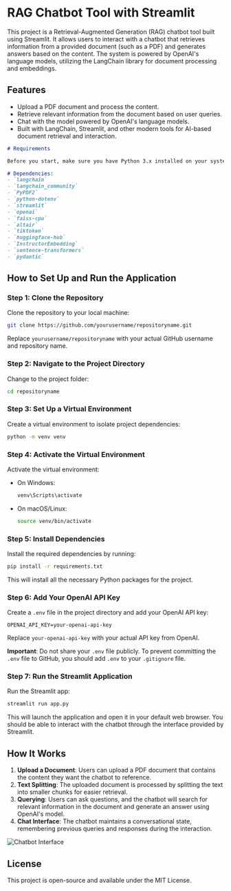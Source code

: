 # RAG Chatbot Tool with Streamlit

This project is a Retrieval-Augmented Generation (RAG) chatbot tool built using Streamlit. It allows users to interact with a chatbot that retrieves information from a provided document (such as a PDF) and generates answers based on the content. The system is powered by OpenAI's language models, utilizing the LangChain library for document processing and embeddings.

## Features

- Upload a PDF document and process the content.
- Retrieve relevant information from the document based on user queries.
- Chat with the model powered by OpenAI's language models.
- Built with LangChain, Streamlit, and other modern tools for AI-based document retrieval and interaction.
```markdown
# Requirements

Before you start, make sure you have Python 3.x installed on your system. You can install the required dependencies using the `requirements.txt` file provided in the project.

# Dependencies:
- `langchain`
- `langchain_community`
- `PyPDF2`
- `python-dotenv`
- `streamlit`
- `openai`
- `faiss-cpu`
- `altair`
- `tiktoken`
- `huggingface-hub`
- `InstructorEmbedding`
- `sentence-transformers`
- `pydantic`
```

## How to Set Up and Run the Application

### Step 1: Clone the Repository

Clone the repository to your local machine:

```bash
git clone https://github.com/yourusername/repositoryname.git
```

Replace `yourusername/repositoryname` with your actual GitHub username and repository name.

### Step 2: Navigate to the Project Directory

Change to the project folder:

```bash
cd repositoryname
```

### Step 3: Set Up a Virtual Environment

Create a virtual environment to isolate project dependencies:

```bash
python -m venv venv
```

### Step 4: Activate the Virtual Environment

Activate the virtual environment:
- On Windows:

  ```bash
  venv\Scripts\activate
  ```

- On macOS/Linux:

  ```bash
  source venv/bin/activate
  ```

### Step 5: Install Dependencies

Install the required dependencies by running:

```bash
pip install -r requirements.txt
```

This will install all the necessary Python packages for the project.

### Step 6: Add Your OpenAI API Key

Create a `.env` file in the project directory and add your OpenAI API key:

```
OPENAI_API_KEY=your-openai-api-key
```

Replace `your-openai-api-key` with your actual API key from OpenAI.

**Important**: Do not share your `.env` file publicly. To prevent committing the `.env` file to GitHub, you should add `.env` to your `.gitignore` file.

### Step 7: Run the Streamlit Application

Run the Streamlit app:

```bash
streamlit run app.py
```

This will launch the application and open it in your default web browser. You should be able to interact with the chatbot through the interface provided by Streamlit.

## How It Works

1. **Upload a Document**: Users can upload a PDF document that contains the content they want the chatbot to reference.
2. **Text Splitting**: The uploaded document is processed by splitting the text into smaller chunks for easier retrieval.
3. **Querying**: Users can ask questions, and the chatbot will search for relevant information in the document and generate an answer using OpenAI's model.
4. **Chat Interface**: The chatbot maintains a conversational state, remembering previous queries and responses during the interaction.

![Chatbot Interface](Screenshot(14).png)


## License

This project is open-source and available under the MIT License.
